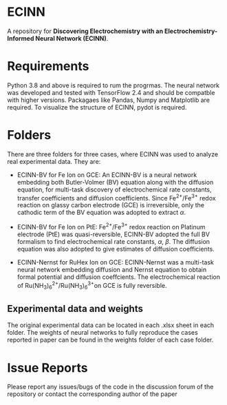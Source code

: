 # ECINN

A  repository for **Discovering Electrochemistry with an Electrochemistry-Informed Neural Network (ECINN)**.  

# Requirements
Python 3.8 and above is required to rum the progrmas. The neural network was developed and tested with TensorFlow 2.4 and should be compatble with higher versions. Packagaes like Pandas, Numpy and Matplotlib are required. To visualize the structure of ECINN, pydot is required. 

# Folders
There are three folders for three cases, where ECINN was used to analyze real experimental data. They are:

* ECINN-BV for Fe Ion on GCE: An ECINN-BV is a neural network embedding both Butler-Volmer (BV) equation along with the diffusion equation, for multi-task discovery of electrochemical rate constants, transfer coefficients and diffusion coefficients. Since Fe<sup>2+</sup>/Fe<sup>3+</sup> redox reaction on glassy carbon electrode (GCE) is irreversible, only the cathodic term of the BV equation was adopted to extract $\alpha$. 

* ECINN-BV for Fe Ion on PtE: Fe<sup>2+</sup>/Fe<sup>3+</sup> redox reaction on Platinum electrode (PtE) was quasi-reversible, ECINN-BV adopted the full BV formalism to find electrochemical rate constants, $\alpha$, $\beta$. The diffusion equation was also adopted to give estimates of diffusion coefficients. 
* ECINN-Nernst for RuHex Ion on GCE: ECINN-Nernst was a multi-task neural network embedding diffusion and Nernst equation to obtain formal potential and diffusion coeffcients. The electrochemical reaction of Ru(NH<sub>3</sub>)<sub>6</sub><sup>2+</sup>/Ru(NH<sub>3</sub>)<sub>6</sub><sup>3+</sup>on GCE is fully reversible. 
 

## Experimental data and weights 
The original experimental data can be located in each .xlsx sheet in each folder. The weights of neural networks to fully reproduce the cases reported in paper can be found in the weights folder of each case folder. 

# Issue Reports
Please report any issues/bugs of the code in the discussion forum of the repository or contact the corresponding author of the paper





